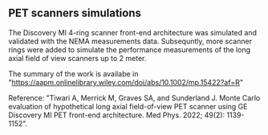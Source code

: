## PET scanners simulations
The Discovery MI 4-ring scanner front-end architecture was simulated and validated with the NEMA measurements data. Subsequntly, more scanner rings were added to simulate the performance measurements of the long axial field of view scanners up to 2 meter. 

The summary of the work is availabe in "https://aapm.onlinelibrary.wiley.com/doi/abs/10.1002/mp.15422?af=R"

Reference: "Tiwari A, Merrick M, Graves SA, and Sunderland J. Monte Carlo evaluation of hypothetical long axial field-of-view PET scanner using GE Discovery MI PET front-end architecture. Med Phys. 2022; 49(2): 1139-1152".
